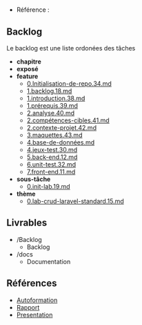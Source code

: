 #  

- Référence :   

 

## Backlog 

Le backlog est une liste ordonées des tâches 

- **chapitre** 
- **exposé** 
- **feature** 
  - [0.Initialisation-de-repo.34.md](./Backlog/feature/0.Initialisation-de-repo.34.md) 
  - [1.backlog.18.md](./Backlog/feature/1.backlog.18.md) 
  - [1.introduction.38.md](./Backlog/feature/1.introduction.38.md) 
  - [1.prérequis.39.md](./Backlog/feature/1.prérequis.39.md) 
  - [2.analyse.40.md](./Backlog/feature/2.analyse.40.md) 
  - [2.compétences-cibles.41.md](./Backlog/feature/2.compétences-cibles.41.md) 
  - [2.contexte-projet.42.md](./Backlog/feature/2.contexte-projet.42.md) 
  - [3.maquettes.43.md](./Backlog/feature/3.maquettes.43.md) 
  - [4.base-de-données.md](./Backlog/feature/4.base-de-données.md) 
  - [4.jeux-test.30.md](./Backlog/feature/4.jeux-test.30.md) 
  - [5.back-end.12.md](./Backlog/feature/5.back-end.12.md) 
  - [6.unit-test.32.md](./Backlog/feature/6.unit-test.32.md) 
  - [7.front-end.11.md](./Backlog/feature/7.front-end.11.md) 
- **sous-tâche** 
  - [0.init-lab.19.md](./Backlog/sous-tâche/0.init-lab.19.md) 
- **thème** 
  - [0.lab-crud-laravel-standard.15.md](./Backlog/thème/0.lab-crud-laravel-standard.15.md) 
## Livrables 

 

- /Backlog 
  - Backlog 
- /docs 
  - Documentation 
## Références 

 

- [Autoformation](#) 
- [Rapport](#) 
- [Presentation](#) 

